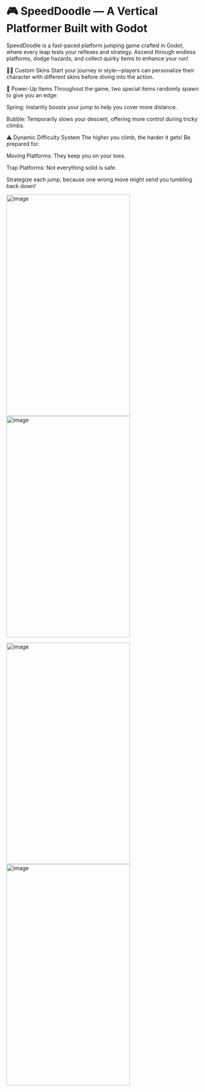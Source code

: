 <h1>🎮 SpeedDoodle — A Vertical Platformer Built with Godot</h1>

SpeedDoodle is a fast-paced platform jumping game crafted in Godot, where every leap tests your reflexes and strategy. Ascend through endless platforms, dodge hazards, and collect quirky items to enhance your run!

🧑‍🎨 Custom Skins
Start your journey in style—players can personalize their character with different skins before diving into the action.

🎁 Power-Up Items
Throughout the game, two special items randomly spawn to give you an edge:

Spring: Instantly boosts your jump to help you cover more distance.

Bubble: Temporarily slows your descent, offering more control during tricky climbs.

⚠️ Dynamic Difficulty System
The higher you climb, the harder it gets! Be prepared for:

Moving Platforms: They keep you on your toes.

Trap Platforms: Not everything solid is safe.

Strategize each jump, because one wrong move might send you tumbling back down!

<img width="323" height="578" alt="image" src="https://github.com/user-attachments/assets/546e9f11-9099-4e85-aba4-e6f2b3e1cd84" /><img width="323" height="578" alt="image" src="https://github.com/user-attachments/assets/53698e20-fb54-4a64-aff0-ffb9e9ac49b6" /><p><img width="323" height="578" alt="image" src="https://github.com/user-attachments/assets/681dbe98-6d96-477f-a676-53df3874bac4" /><img width="323" height="578" alt="image" src="https://github.com/user-attachments/assets/6e04002d-d781-4ee5-ba8b-7f9692cde4e9" />


